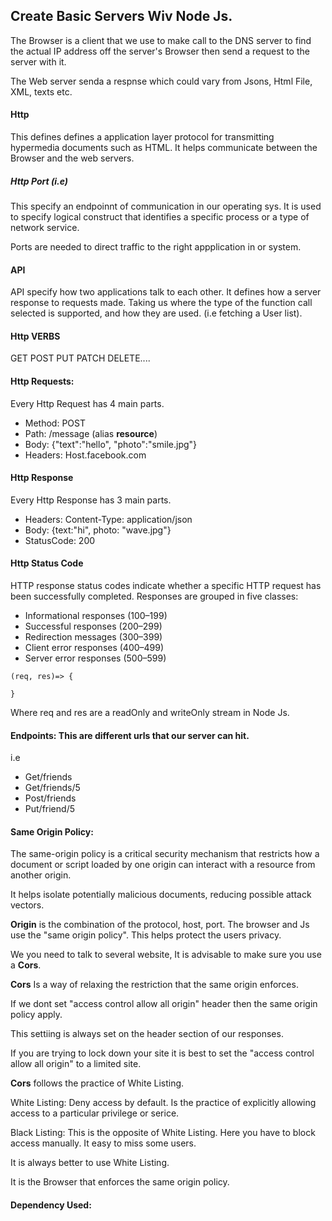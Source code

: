 ## Create Basic Servers Wiv Node Js.

The Browser is a client that we use to make call to the DNS server to find the actual IP address off the server's Browser then send a request to the server with it.

The Web server senda a respnse which could vary from Jsons, Html File, XML, texts etc.

#### Http

This defines defines a application layer protocol for transmitting hypermedia documents such as HTML.
It helps communicate between the Browser and the web servers.

##### Http Port (i.e)

This specify an endpoinnt of communication in our operating sys. It is used to specify logical construct that identifies a specific process or a type of network service.

Ports are needed to direct traffic to the right appplication in or system.

#### API

API specify how two applications talk to each other. It defines how a server response to requests made. Taking us where the type of the function call selected is supported, and how they are used. (i.e fetching a User list).

#### Http VERBS

GET
POST
PUT
PATCH
DELETE....

#### Http Requests:

Every Http Request has 4 main parts.

- Method: POST
- Path: /message (alias **resource**)
- Body: {"text":"hello", "photo":"smile.jpg"}
- Headers: Host.facebook.com

#### Http Response

Every Http Response has 3 main parts.

- Headers: Content-Type: application/json
- Body: {text:"hi", photo: "wave.jpg"}
- StatusCode: 200

#### Http Status Code

HTTP response status codes indicate whether a specific HTTP request has been successfully completed. Responses are grouped in five classes:

- Informational responses (100–199)
- Successful responses (200–299)
- Redirection messages (300–399)
- Client error responses (400–499)
- Server error responses (500–599)

```
(req, res)=> {

}
```

Where req and res are a readOnly and writeOnly stream in Node Js.

#### Endpoints: This are different urls that our server can hit.

i.e

- Get/friends
- Get/friends/5
- Post/friends
- Put/friend/5

#### Same Origin Policy:

The same-origin policy is a critical security mechanism that restricts how a document or script loaded by one origin can interact with a resource from another origin.

It helps isolate potentially malicious documents, reducing possible attack vectors.

**Origin** is the combination of the protocol, host, port.
The browser and Js use the "same origin policy". This helps protect the users privacy.

We you need to talk to several website, It is advisable to make sure you use a **Cors**.

**Cors** Is a way of relaxing the restriction that the same origin enforces.

If we dont set "access control allow all origin" header then the same origin policy apply.

This settiing is always set on the header section of our responses.

If you are trying to lock down your site it is best to set the "access control allow all origin" to a limited site.

**Cors** follows the practice of White Listing.

White Listing: Deny access by default. Is the practice of explicitly allowing access to a particular privilege or serice.

Black Listing: This is the opposite of White Listing. Here you have to block access manually. It easy to miss some users.

It is always better to use White Listing.

It is the Browser that enforces the same origin policy.

#### Dependency Used:
